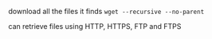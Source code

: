 
download all the files it finds
`wget --recursive --no-parent`

can retrieve files using HTTP, HTTPS, FTP and FTPS

